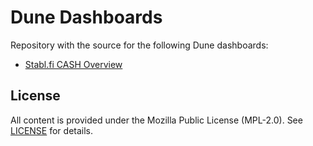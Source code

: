 # Dune Dashboards
Repository with the source for the following Dune dashboards:
- [Stabl.fi CASH Overview](https://dune.com/mhall0963/stablfi-cash-overview)


## License
All content is provided under the Mozilla Public License (MPL-2.0). See [LICENSE](./LICENSE.txt) for details.
